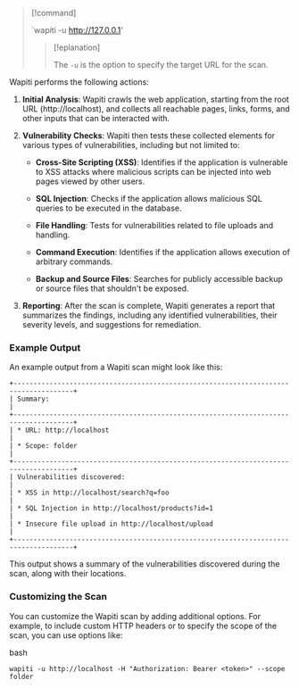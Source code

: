 


>[!command]
>
>`wapiti -u http://127.0.0.1' 
>
>>[!eplanation]
>>
>>The `-u` is the option to specify the target URL for the scan.

Wapiti performs the following actions:

1. **Initial Analysis**: Wapiti crawls the web application, starting from the root URL (http://localhost), and collects all reachable pages, links, forms, and other inputs that can be interacted with.
    
2. **Vulnerability Checks**: Wapiti then tests these collected elements for various types of vulnerabilities, including but not limited to:
    
    - **Cross-Site Scripting (XSS)**: Identifies if the application is vulnerable to XSS attacks where malicious scripts can be injected into web pages viewed by other users.
        
    - **SQL Injection**: Checks if the application allows malicious SQL queries to be executed in the database.
        
    - **File Handling**: Tests for vulnerabilities related to file uploads and handling.
        
    - **Command Execution**: Identifies if the application allows execution of arbitrary commands.
        
    - **Backup and Source Files**: Searches for publicly accessible backup or source files that shouldn't be exposed.
        
3. **Reporting**: After the scan is complete, Wapiti generates a report that summarizes the findings, including any identified vulnerabilities, their severity levels, and suggestions for remediation.
    

### Example Output

An example output from a Wapiti scan might look like this:

```
+-------------------------------------------------------------------------------------+
| Summary:                                                                            |
+-------------------------------------------------------------------------------------+
| * URL: http://localhost                                                             |
| * Scope: folder                                                                     |
+-------------------------------------------------------------------------------------+
| Vulnerabilities discovered:                                                         |
| * XSS in http://localhost/search?q=foo                                              |
| * SQL Injection in http://localhost/products?id=1                                   |
| * Insecure file upload in http://localhost/upload                                   |
+-------------------------------------------------------------------------------------+
```

This output shows a summary of the vulnerabilities discovered during the scan, along with their locations.

### Customizing the Scan

You can customize the Wapiti scan by adding additional options. For example, to include custom HTTP headers or to specify the scope of the scan, you can use options like:

bash

```
wapiti -u http://localhost -H "Authorization: Bearer <token>" --scope folder
```